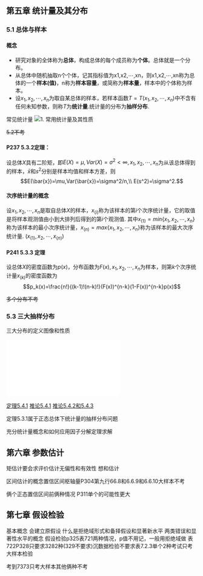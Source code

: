 ## 第五章 统计量及其分布

### 5.1 总体与样本

#### 概念

- 研究对象的全体称为**总体**，构成总体的每个成员称为**个体**。总体就是一个分布。
- 从总体中随机抽取n个个体，记其指标值为x1,x2,⋯,xn，则x1,x2,⋯,xn称为总体的一个**样本(值)**，n称为**样本容量**，或简称为**样本量**，样本中的个体称为样本。
- 设$x_1,x_2,\cdots,x_n$为取自某总体的样本，若样本函数$T=T(x_1,x_2,\cdots,x_n)$中不含有任何未知参数，则称$T$为**统计量**.统计量的分布为**抽样分布**.

常见统计量
![1. 常用统计量及其性质](1.%20常用统计量及其性质.md#常用统计量)

~~5.2不考~~

#### P237 5.3.2定理：

设总体$X$具有二阶矩，即$E(X)=\mu ,Var(X)=\sigma^2 < \infty,x_1,x_2,\cdots,x_n$为从该总体得到的样本，$\bar{x}$和$s^2$分别是样本均值和样本方差，则
$$E(\bar{x})=\mu,Var(\bar{x})=\sigma^2/n,\\ E(s^2)=\sigma^2.$$

#### 次序统计量的概念

设$x_1,x_2,\cdots,x_n$是取自总体$X$的样本，$x_{(i)}$称为该样本的第$i$个次序统计量，它的取值是将样本观测值由小到大排列后得到的第$i$个观测值. 其中$x_{(1)}=min\{x_1,x_2,\cdots,x_n\}$称为该样本的最小次序统计量，$x_{(n)}=max\{x_1,x_2,\cdots,x_n\}$称为该样本的最大次序统计量. $(x_{(1)},x_{2},\cdots,x_{(n)})$

#### P241 5.3.3 定理

设总体$X$的密度函数为$p(x)$，分布函数为$F(x),x_1,x_2,\cdots,x_n$为样本，则第$k$个次序统计量$x_{(k)}$的密度函数为
$$p_k(x)=\frac{n!}{(k-1)!(n-k)!}(F(x))^{n-k}(1-F(x))^{n-k}p(x)$$

~~多个分布不考~~

### 5.3 三大抽样分布

三大分布的定义图像和性质

![2. 三种常见分布](2.%20三种常见分布.md)



[定理5.4.1](2.%20三种常见分布.md#$\chi^2$(卡方)分布#定理)
[推论5.4.1](2.%20三种常见分布.md#$F$分布#推论) 
[推论5.4.2和5.4.3](2.%20三种常见分布.md#$t$分布#推论)

定理5.3.1属于正态总体下统计量的抽样分布问题

充分统计量概念和如何应用因子分解定理求解

## 第六章 参数估计

矩估计要会求评价估计无偏性和有效性
想和估计

区间估计的概念置信区间枢轴量P304第九行66.8和6.6.9和6.6.10大样本不考

俩个正态置信区间前俩种情况 P311单个的可能性更大

## 第七章 假设检验

基本概念
会建立原假设
什么是拒绝域形式和备择假设和显著新水平
两类错误和显著性水平的概念
假设检验p325表721两种情况，p值不用记，一般用拒绝域做
表722P328只要求3282种(329不要求)沉数据检验不要求表7.2.3单个2种考试只考大样本检验

考到7373只考大样本其他俩种不考